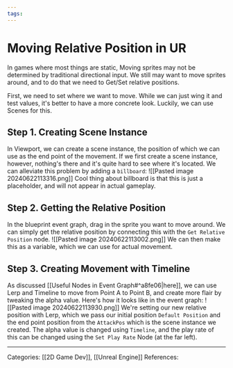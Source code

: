 ```yaml
---
tags:
---
```

# Moving Relative Position in UR
In games where most things are static, Moving sprites may not be determined by traditional directional input. We still may want to move sprites around, and to do that we need to Get/Set relative positions.

First, we need to set where we want to move. While we can just wing it and test values, it's better to have a more concrete look. Luckily, we can use Scenes for this.
## Step 1. Creating Scene Instance

In Viewport, we can create a scene instance, the position of which we can use as the end point of the movement. If we first create a scene instance, however, nothing's there and it's quite hard to see where it's located. We can alleviate this problem by adding a `billboard`:
![[Pasted image 20240622113316.png]]
Cool thing about billboard is that this is just a placeholder, and will not appear in actual gameplay.

## Step 2. Getting the Relative Position

In the blueprint event graph, drag in the sprite you want to move around. We can simply get the relative position by connecting this with the `Get Relative Position` node.
![[Pasted image 20240622113002.png]]
We can then make this as a variable, which we can use for actual movement.

## Step 3. Creating Movement with Timeline
As discussed [[Useful Nodes in Event Graph#^a8fe06|here]], we can use Lerp and Timeline to move from Point A to Point B, and create more flair by tweaking the alpha value. Here's how it looks like in the event graph:
![[Pasted image 20240622113930.png]]
We're setting our new relative position with Lerp, which we pass our initial position `Default Position` and the end point position from the `AttackPos` which is the scene instance we created. The alpha value is changed using `Timeline`, and the play rate of this can be changed using the `Set Play Rate` Node (at the far left).

---
Categories: [[2D Game Dev]], [[Unreal Engine]]
References:
